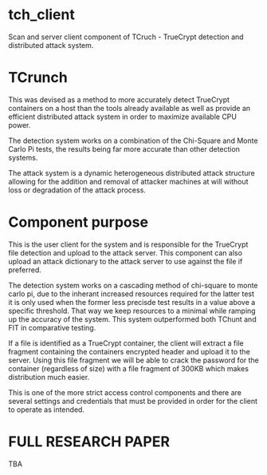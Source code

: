 # tch_client
Scan and server client component of TCruch - TrueCrypt detection and distributed attack system.

# TCrunch
This was devised as a method to more accurately detect TrueCrypt containers on a host than the tools already available as well as provide an efficient distributed attack system in order to maximize available CPU power.

The detection system works on a combination of the Chi-Square and Monte Carlo Pi tests, the results being far more accurate than other detection systems.

The attack system is a dynamic heterogeneous distributed attack structure allowing for the addition and removal of attacker machines at will without loss or degradation of the attack process.

# Component purpose
This is the user client for the system and is responsible for the TrueCrypt file detection and upload to the attack server. This component can also upload an attack dictionary to the attack server to use against the file if preferred. 

The detection system works on a cascading method of chi-square to monte carlo pi, due to the inherant increased resources required for the latter test it is only used when the former less precisde test results in a value above a specific threshold. That way we keep resources to a minimal while ramping up the accuracy of the system. This system outperformed both TChunt and FIT in comparative testing. 

If a file is identified as a TrueCrypt container, the client will extract a file fragment containing the containers encrypted header and upload it to the server. Using this file fragment we will be able to crack the password for the container (regardless of size) with a file fragment of 300KB which makes distribution much easier. 

This is one of the more strict access control components and there are several settings and credentials that must be provided in order for the client to operate as intended. 

# FULL RESEARCH PAPER
TBA
